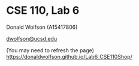 # CSE 110, Lab 6

Donald Wolfson (A15417806)

dwolfson@ucsd.edu

(You may need to refresh the page)
https://donaldwolfson.github.io/Lab6_CSE110Shop/
